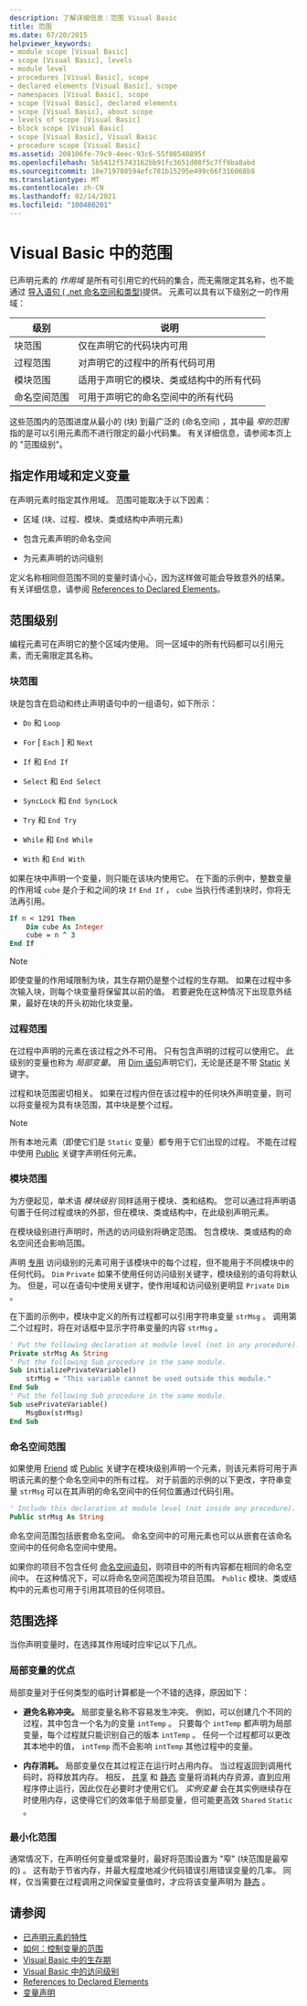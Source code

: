 ```yaml
---
description: 了解详细信息：范围 Visual Basic
title: 范围
ms.date: 07/20/2015
helpviewer_keywords:
- module scope [Visual Basic]
- scope [Visual Basic], levels
- module level
- procedures [Visual Basic], scope
- declared elements [Visual Basic], scope
- namespaces [Visual Basic], scope
- scope [Visual Basic], declared elements
- scope [Visual Basic], about scope
- levels of scope [Visual Basic]
- block scope [Visual Basic]
- scope [Visual Basic], Visual Basic
- procedure scope [Visual Basic]
ms.assetid: 208106fe-79c9-4eec-93c6-55f08548895f
ms.openlocfilehash: 5b5412f5743162bb91fc3651d08f5c7ff9ba8abd
ms.sourcegitcommit: 10e719780594efc781b15295e499c66f316068b8
ms.translationtype: MT
ms.contentlocale: zh-CN
ms.lasthandoff: 02/14/2021
ms.locfileid: "100480201"
---
```

# <a name="scope-in-visual-basic"></a>Visual Basic 中的范围

已声明元素的 *作用域* 是所有可引用它的代码的集合，而无需限定其名称，也不能通过 [导入语句 ( .net 命名空间和类型)](../../../language-reference/statements/imports-statement-net-namespace-and-type.md)提供。 元素可以具有以下级别之一的作用域：

|级别|说明|
|-----------|-----------------|
|块范围|仅在声明它的代码块内可用|
|过程范围|对声明它的过程中的所有代码可用|
|模块范围|适用于声明它的模块、类或结构中的所有代码|
|命名空间范围|可用于声明它的命名空间中的所有代码|

这些范围内的范围进度从最小的 (块) 到最广泛的 (命名空间) ，其中最 *窄的范围* 指的是可以引用元素而不进行限定的最小代码集。 有关详细信息，请参阅本页上的 "范围级别"。

## <a name="specifying-scope-and-defining-variables"></a>指定作用域和定义变量

在声明元素时指定其作用域。 范围可能取决于以下因素：

- 区域 (块、过程、模块、类或结构中声明元素) 

- 包含元素声明的命名空间

- 为元素声明的访问级别

定义名称相同但范围不同的变量时请小心，因为这样做可能会导致意外的结果。 有关详细信息，请参阅 [References to Declared Elements](references-to-declared-elements.md)。

## <a name="levels-of-scope"></a>范围级别

编程元素可在声明它的整个区域内使用。 同一区域中的所有代码都可以引用元素，而无需限定其名称。

### <a name="block-scope"></a>块范围

块是包含在启动和终止声明语句中的一组语句，如下所示：

- `Do` 和 `Loop`

- `For` [ `Each` ] 和 `Next`

- `If` 和 `End If`

- `Select` 和 `End Select`

- `SyncLock` 和 `End SyncLock`

- `Try` 和 `End Try`

- `While` 和 `End While`

- `With` 和 `End With`

如果在块中声明一个变量，则只能在该块内使用它。 在下面的示例中，整数变量的作用域 `cube` 是介于和之间的块 `If` `End If` ， `cube` 当执行传递到块时，你将无法再引用。

```vb
If n < 1291 Then
    Dim cube As Integer
    cube = n ^ 3
End If
```

> [!NOTE]
> 即使变量的作用域限制为块，其生存期仍是整个过程的生存期。 如果在过程中多次输入块，则每个块变量将保留其以前的值。 若要避免在这种情况下出现意外结果，最好在块的开头初始化块变量。

### <a name="procedure-scope"></a>过程范围

在过程中声明的元素在该过程之外不可用。 只有包含声明的过程可以使用它。 此级别的变量也称为 *局部变量*。 用 [Dim 语句](../../../language-reference/statements/dim-statement.md)声明它们，无论是还是不带 [Static](../../../language-reference/modifiers/static.md) 关键字。

过程和块范围密切相关。 如果在过程内但在该过程中的任何块外声明变量，则可以将变量视为具有块范围，其中块是整个过程。

> [!NOTE]
> 所有本地元素（即使它们是 `Static` 变量）都专用于它们出现的过程。 不能在过程中使用 [Public](../../../language-reference/modifiers/public.md) 关键字声明任何元素。

### <a name="module-scope"></a>模块范围

为方便起见，单术语 *模块级别* 同样适用于模块、类和结构。 您可以通过将声明语句置于任何过程或块的外部，但在模块、类或结构中，在此级别声明元素。

在模块级别进行声明时，所选的访问级别将确定范围。 包含模块、类或结构的命名空间还会影响范围。

声明 [专用](../../../language-reference/modifiers/private.md) 访问级别的元素可用于该模块中的每个过程，但不能用于不同模块中的任何代码。 `Dim` `Private` 如果不使用任何访问级别关键字，模块级别的语句将默认为。 但是，可以在语句中使用关键字，使作用域和访问级别更明显 `Private` `Dim` 。

在下面的示例中，模块中定义的所有过程都可以引用字符串变量 `strMsg` 。 调用第二个过程时，将在对话框中显示字符串变量的内容 `strMsg` 。

```vb
' Put the following declaration at module level (not in any procedure).
Private strMsg As String
' Put the following Sub procedure in the same module.
Sub initializePrivateVariable()
    strMsg = "This variable cannot be used outside this module."
End Sub
' Put the following Sub procedure in the same module.
Sub usePrivateVariable()
    MsgBox(strMsg)
End Sub
```

### <a name="namespace-scope"></a>命名空间范围

如果使用 [Friend](../../../language-reference/modifiers/friend.md) 或 [Public](../../../language-reference/modifiers/public.md) 关键字在模块级别声明一个元素，则该元素将可用于声明该元素的整个命名空间中的所有过程。 对于前面的示例的以下更改，字符串变量 `strMsg` 可以在其声明的命名空间中的任何位置通过代码引用。

```vb
' Include this declaration at module level (not inside any procedure).
Public strMsg As String
```

命名空间范围包括嵌套命名空间。 命名空间中的可用元素也可以从嵌套在该命名空间中的任何命名空间中使用。

如果你的项目不包含任何 [命名空间语句](../../../language-reference/statements/namespace-statement.md)，则项目中的所有内容都在相同的命名空间中。 在这种情况下，可以将命名空间范围视为项目范围。 `Public` 模块、类或结构中的元素也可用于引用其项目的任何项目。

## <a name="choice-of-scope"></a>范围选择

当你声明变量时，在选择其作用域时应牢记以下几点。

### <a name="advantages-of-local-variables"></a>局部变量的优点

局部变量对于任何类型的临时计算都是一个不错的选择，原因如下：

- **避免名称冲突。** 局部变量名称不容易发生冲突。 例如，可以创建几个不同的过程，其中包含一个名为的变量 `intTemp` 。 只要每个 `intTemp` 都声明为局部变量，每个过程就只能识别自己的版本 `intTemp` 。 任何一个过程都可以更改其本地中的值， `intTemp` 而不会影响 `intTemp` 其他过程中的变量。

- **内存消耗。** 局部变量仅在其过程正在运行时占用内存。 当过程返回到调用代码时，将释放其内存。 相反， [共享](../../../language-reference/modifiers/shared.md) 和 [静态](../../../language-reference/modifiers/static.md) 变量将消耗内存资源，直到应用程序停止运行，因此仅在必要时才使用它们。 *实例变量* 会在其实例继续存在时使用内存，这使得它们的效率低于局部变量，但可能更高效 `Shared` `Static` 。

### <a name="minimizing-scope"></a>最小化范围

通常情况下，在声明任何变量或常量时，最好将范围设置为 "窄" (块范围是最窄的) 。 这有助于节省内存，并最大程度地减少代码错误引用错误变量的几率。 同样，仅当需要在过程调用之间保留变量值时，才应将该变量声明为 [静态](../../../language-reference/modifiers/static.md) 。

## <a name="see-also"></a>请参阅

- [已声明元素的特性](declared-element-characteristics.md)
- [如何：控制变量的范围](how-to-control-the-scope-of-a-variable.md)
- [Visual Basic 中的生存期](lifetime.md)
- [Visual Basic 中的访问级别](access-levels.md)
- [References to Declared Elements](references-to-declared-elements.md)
- [变量声明](../variables/variable-declaration.md)
